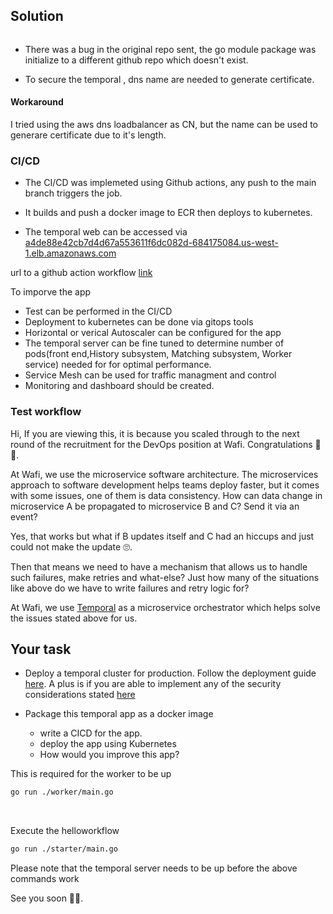 
## Solution
```________________________________________________________________________
```

* There was a bug in the original repo sent, the go module package was initialize to a different  github repo which doesn't exist.

* To secure the  temporal ,  dns name are needed to generate certificate.

#### Workaround
I tried using the aws dns loadbalancer  as CN, but the name  can be used to generare certificate   due to it's length.


### CI/CD 

* The CI/CD was implemeted using Github actions, any push to the main branch triggers the job.

* It builds and push a docker image to ECR then deploys to kubernetes.

* The temporal web can be accessed via  [a4de88e42cb7d4d67a553611f6dc082d-684175084.us-west-1.elb.amazonaws.com](http://a4de88e42cb7d4d67a553611f6dc082d-684175084.us-west-1.elb.amazonaws.com:8088) 

url to a github action workflow  [link](https://github.com/akinpelu746/hello-workflow/actions/runs/1630688420)

To imporve the app

* Test can be performed in  the CI/CD
* Deployment to kubernetes can be done via gitops tools
* Horizontal or verical Autoscaler can be configured for the app 
* The temporal server can be fine tuned to determine number of pods(front end,History subsystem, Matching subsystem, Worker service) needed for for optimal performance.
* Service Mesh can be used for traffic  managment and control
* Monitoring and dashboard should be created.





























### Test workflow



Hi, If you are viewing this, it is because you scaled through to the next round of the recruitment for the  DevOps position at Wafi. Congratulations 🎉✨.

At Wafi, we use the microservice software architecture. The microservices approach to software development helps teams deploy faster, but it comes with some issues, one of them is data consistency. How can data change in microservice A be propagated to microservice B and C? Send it via an event?

Yes, that works but what if B updates itself and C had an hiccups and just could not make the update 🙄.

Then that means we need to have a mechanism that allows us to handle such failures, make retries and what-else? Just how many of the situations like above do we have to write failures and retry logic for? 

At Wafi, we use [Temporal](https://temporal.io) as a microservice orchestrator which helps solve the issues stated above for us.

## Your task

* Deploy a temporal cluster for production. Follow the deployment guide [here](https://docs.temporal.io/docs/server/production-deployment). A plus is if you are able to implement any of the security considerations stated [here](https://docs.temporal.io/docs/server/security)

* Package this temporal app as a docker image
  * write a CICD for the app.
  * deploy the app using Kubernetes
  * How would you improve this app?



This is required for the worker to be up

```bash
go run ./worker/main.go
```

​	

Execute the helloworkflow

```bash
go run ./starter/main.go
```



Please note that the temporal server needs to be up before the above commands work



See you soon 👋🏻.

